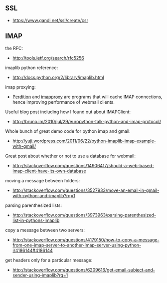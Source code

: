 ## SSL ##

 * https://www.gandi.net/ssl/create/csr

## IMAP ##

the RFC:

 * http://tools.ietf.org/search/rfc5256

imaplib python reference:

 * http://docs.python.org/2/library/imaplib.html

imap proxying:

 * [Perdition](http://horms.net/projects/perdition/) and [imapproxy](http://www.imapproxy.org) are programs that will cache IMAP connections, hence improving performance of webmail clients.

Useful blog post including how I found out about IMAPClient:

 * http://bruno.im/2010/jul/29/europython-talk-python-and-imap-protocol/

Whole bunch of great demo code for python imap and gmail:

 * http://yuji.wordpress.com/2011/06/22/python-imaplib-imap-example-with-gmail/

Great post about whether or not to use a database for webmail:

 * http://stackoverflow.com/questions/14906417/should-a-web-based-imap-client-have-its-own-database

moving a message between folders:

 * http://stackoverflow.com/questions/3527933/move-an-email-in-gmail-with-python-and-imaplib?rq=1

parsing parenthesized lists:

 * http://stackoverflow.com/questions/3973963/parsing-parenthesized-list-in-pythons-imaplib

 copy a message between two servers:

 * http://stackoverflow.com/questions/4179150/how-to-copy-a-message-from-one-imap-server-to-another-imap-server-using-python-i/4186144#4186144

get headers only for a particular message:

 * http://stackoverflow.com/questions/6209616/get-email-subject-and-sender-using-imaplib?rq=1

